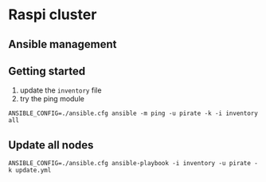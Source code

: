 # Raspi cluster

## Ansible management

## Getting started

1. update the `inventory` file
1. try the ping module
```
ANSIBLE_CONFIG=./ansible.cfg ansible -m ping -u pirate -k -i inventory all
```

## Update all nodes

```
ANSIBLE_CONFIG=./ansible.cfg ansible-playbook -i inventory -u pirate -k update.yml
```
